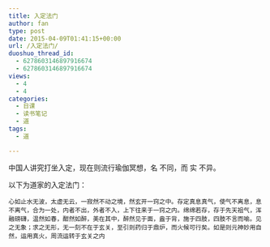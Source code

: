 ```yaml
---
title: 入定法门
author: fan
type: post
date: 2015-04-09T01:41:15+00:00
url: /入定法门/
duoshuo_thread_id:
  - 6278603146897916674
  - 6278603146897916674
views:
  - 4
  - 4
categories:
  - 日课
  - 读书笔记
  - 道
tags:
  - 道

---
```

中国人讲究打坐入定，现在则流行瑜伽冥想，名 不同，而 实 不异。
  
以下为道家的入定法门：

    心如止水无波，太虚无云，一寂然不动之境，然玄开一窍之中。存定真息真气，使气不离息，息不离气，合为一处，内者不出，外者不入，上下往来于一窍之内。绵绵若存，存于先天祖气，浑融磅礴，温然如春，酣然如醉，美在其中，醉然见于面，盎于背，施于四肢，四肢不言而喻。见之无象；求之无形，无一刻不在于玄关，至引则药归于鼎炉，而火候可行矣。如是则元神妙用自然，运用真火，周流运转于玄关之内